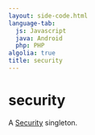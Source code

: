 ```yaml
---
layout: side-code.html
language-tab:
  js: Javascript
  java: Android
  php: PHP
algolia: true
title: security
---
```


# security

A [Security](/sdk-reference/security) singleton.
